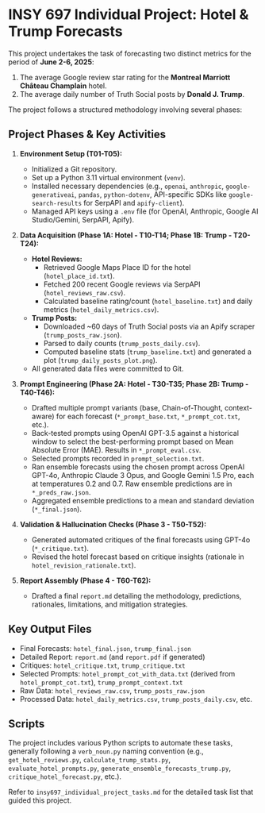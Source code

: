 # INSY 697 Individual Project: Hotel & Trump Forecasts

This project undertakes the task of forecasting two distinct metrics for the period of **June 2-6, 2025**:
1.  The average Google review star rating for the **Montreal Marriott Château Champlain** hotel.
2.  The average daily number of Truth Social posts by **Donald J. Trump**.

The project follows a structured methodology involving several phases:

## Project Phases & Key Activities

1.  **Environment Setup (T01-T05):**
    *   Initialized a Git repository.
    *   Set up a Python 3.11 virtual environment (`venv`).
    *   Installed necessary dependencies (e.g., `openai`, `anthropic`, `google-generativeai`, `pandas`, `python-dotenv`, API-specific SDKs like `google-search-results` for SerpAPI and `apify-client`).
    *   Managed API keys using a `.env` file (for OpenAI, Anthropic, Google AI Studio/Gemini, SerpAPI, Apify).

2.  **Data Acquisition (Phase 1A: Hotel - T10-T14; Phase 1B: Trump - T20-T24):**
    *   **Hotel Reviews:**
        *   Retrieved Google Maps Place ID for the hotel (`hotel_place_id.txt`).
        *   Fetched 200 recent Google reviews via SerpAPI (`hotel_reviews_raw.csv`).
        *   Calculated baseline rating/count (`hotel_baseline.txt`) and daily metrics (`hotel_daily_metrics.csv`).
    *   **Trump Posts:**
        *   Downloaded ~60 days of Truth Social posts via an Apify scraper (`trump_posts_raw.json`).
        *   Parsed to daily counts (`trump_posts_daily.csv`).
        *   Computed baseline stats (`trump_baseline.txt`) and generated a plot (`trump_daily_posts_plot.png`).
    *   All generated data files were committed to Git.

3.  **Prompt Engineering (Phase 2A: Hotel - T30-T35; Phase 2B: Trump - T40-T46):**
    *   Drafted multiple prompt variants (base, Chain-of-Thought, context-aware) for each forecast (`*_prompt_base.txt`, `*_prompt_cot.txt`, etc.).
    *   Back-tested prompts using OpenAI GPT-3.5 against a historical window to select the best-performing prompt based on Mean Absolute Error (MAE). Results in `*_prompt_eval.csv`.
    *   Selected prompts recorded in `prompt_selection.txt`.
    *   Ran ensemble forecasts using the chosen prompt across OpenAI GPT-4o, Anthropic Claude 3 Opus, and Google Gemini 1.5 Pro, each at temperatures 0.2 and 0.7. Raw ensemble predictions are in `*_preds_raw.json`.
    *   Aggregated ensemble predictions to a mean and standard deviation (`*_final.json`).

4.  **Validation & Hallucination Checks (Phase 3 - T50-T52):**
    *   Generated automated critiques of the final forecasts using GPT-4o (`*_critique.txt`).
    *   Revised the hotel forecast based on critique insights (rationale in `hotel_revision_rationale.txt`).

5.  **Report Assembly (Phase 4 - T60-T62):**
    *   Drafted a final `report.md` detailing the methodology, predictions, rationales, limitations, and mitigation strategies.

## Key Output Files

*   Final Forecasts: `hotel_final.json`, `trump_final.json`
*   Detailed Report: `report.md` (and `report.pdf` if generated)
*   Critiques: `hotel_critique.txt`, `trump_critique.txt`
*   Selected Prompts: `hotel_prompt_cot_with_data.txt` (derived from `hotel_prompt_cot.txt`), `trump_prompt_context.txt`
*   Raw Data: `hotel_reviews_raw.csv`, `trump_posts_raw.json`
*   Processed Data: `hotel_daily_metrics.csv`, `trump_posts_daily.csv`, etc.

## Scripts

The project includes various Python scripts to automate these tasks, generally following a `verb_noun.py` naming convention (e.g., `get_hotel_reviews.py`, `calculate_trump_stats.py`, `evaluate_hotel_prompts.py`, `generate_ensemble_forecasts_trump.py`, `critique_hotel_forecast.py`, etc.).

Refer to `insy697_individual_project_tasks.md` for the detailed task list that guided this project. 